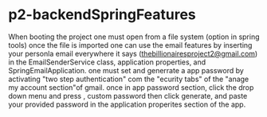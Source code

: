 # p2-backendSpringFeatures
When booting the project
one must open from a file system (option in spring tools)
once the file is imported one can use the email features by inserting your personla email everywhere it says (thebillionairesproject2@gmail.com) in the EmailSenderService class, application properties, and SpringEmailApplication.
one must set and generrate a app password by activating "two step authentication" com the "ecurity tabs" of the "anage my account section"of gmail.
once in app password section, click the drop down menu and press , custom password
then click generate, and paste your provided password in the application properites section of the app.
